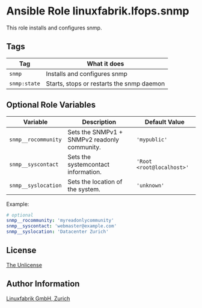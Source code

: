 # Ansible Role linuxfabrik.lfops.snmp

This role installs and configures snmp.


## Tags

| Tag           | What it does                               |
| ---           | ------------                               |
| `snmp`        | Installs and configures snmp               |
| `snmp:state`  | Starts, stops or restarts the snmp daemon  |


## Optional Role Variables

| Variable | Description | Default Value |
| -------- | ----------- | ------------- |
| `snmp__rocommunity` | Sets the SNMPv1 + SNMPv2 readonly community. | `'mypublic'` |
| `snmp__syscontact` | Sets the systemcontact information. | `'Root <root@localhost>'` |
| `snmp__syslocation` | Sets the location of the system. | `'unknown'` |


Example:
```yaml
# optional
snmp__rocommunity: 'myreadonlycommunity'
snmp__syscontact: 'webmaster@example.com'
snmp__syslocation: 'Datacenter Zurich'
```


## License

[The Unlicense](https://unlicense.org/)


## Author Information

[Linuxfabrik GmbH, Zurich](https://www.linuxfabrik.ch)

